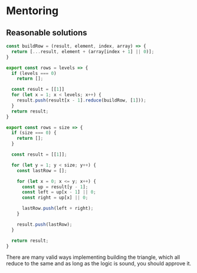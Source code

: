 # Mentoring

## Reasonable solutions

```javascript
const buildRow = (result, element, index, array) => {
  return [...result, element + (array[index + 1] || 0)];
}

export const rows = levels => {
  if (levels === 0)
    return [];

  const result = [[1]]
  for (let x = 1; x < levels; x++) {
    result.push(result[x - 1].reduce(buildRow, [1]));
  }
  return result;
}
```

```javascript
export const rows = size => {
  if (size === 0) {
    return [];
  }

  const result = [[1]];

  for (let y = 1; y < size; y++) {
    const lastRow = [];

    for (let x = 0; x <= y; x++) {
      const up = result[y - 1];
      const left = up[x - 1] || 0;
      const right = up[x] || 0;

      lastRow.push(left + right);
    }

    result.push(lastRow);
  }

  return result;
}
```
There are many valid ways implementing building the triangle, which all reduce
to the same and as long as the logic is sound, you should approve it.
